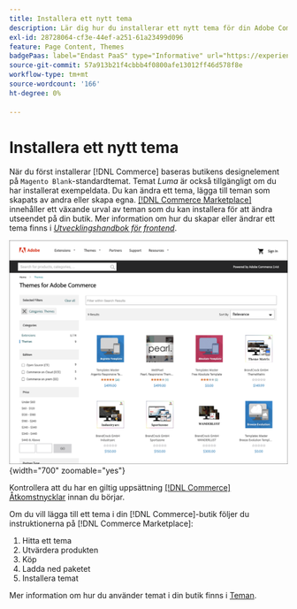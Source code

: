 ```yaml
---
title: Installera ett nytt tema
description: Lär dig hur du installerar ett nytt tema för din Adobe Commerce- eller Magento Open Source-butik.
exl-id: 28728064-cf3e-44ef-a251-61a23499d096
feature: Page Content, Themes
badgePaas: label="Endast PaaS" type="Informative" url="https://experienceleague.adobe.com/en/docs/commerce/user-guides/product-solutions" tooltip="Gäller endast Adobe Commerce i molnprojekt (Adobe-hanterad PaaS-infrastruktur) och lokala projekt."
source-git-commit: 57a913b21f4cbbb4f0800afe13012ff46d578f8e
workflow-type: tm+mt
source-wordcount: '166'
ht-degree: 0%

---
```


# Installera ett nytt tema

När du först installerar [!DNL Commerce] baseras butikens designelement på `Magento Blank`-standardtemat. Temat _Luma_ är också tillgängligt om du har installerat exempeldata. Du kan ändra ett tema, lägga till teman som skapats av andra eller skapa egna. [[!DNL Commerce Marketplace]](../getting-started/commerce-marketplace.md) innehåller ett växande urval av teman som du kan installera för att ändra utseendet på din butik. Mer information om hur du skapar eller ändrar ett tema finns i [_Utvecklingshandbok för frontend_](https://developer.adobe.com/commerce/frontend-core/guide/).

![[!DNL Commerce Marketplace]](./assets/marketplace-themes.png){width="700" zoomable="yes"}

Kontrollera att du har en giltig uppsättning [[!DNL Commerce] Åtkomstnycklar](https://experienceleague.adobe.com/docs/commerce-operations/installation-guide/prerequisites/authentication-keys.html) innan du börjar.

Om du vill lägga till ett tema i din [!DNL Commerce]-butik följer du instruktionerna på [!DNL Commerce Marketplace]:

1. Hitta ett tema
1. Utvärdera produkten
1. Köp
1. Ladda ned paketet
1. Installera temat

Mer information om hur du använder temat i din butik finns i [Teman](themes.md).
